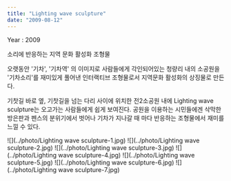 ```yaml
---
title: "Lighting wave sculpture"
date: "2009-08-12"
---
```


Year : 2009

소리에 반응하는 지역 문화 활성화 조형물

오랫동안 '기차', '기차역' 의 이미지로 사람들에게 각인되어있는 청량리 내의 소공원을 '기차소리'를 재미있게 풀어낸 인터랙티브 조형물로서 지역문화 활성화의 상징물로 만든다.

기찻길 바로 옆, 기찻길을 넘는 다리 사이에 위치한 전2소공원 내에 Lighting wave sculpture는 오고가는 사람들에게 쉽게 보여진다. 공원을 이용하는 시민들에겐 삭막한 방은판과 펜스의 분위기에서 벗어나 기차가 지나갈 때 마다 반응하는 조형물에서 재미를 느낄 수 있다.

![](../photo/Lighting wave sculpture-1.jpg)
![](../photo/Lighting wave sculpture-2.jpg)
![](../photo/Lighting wave sculpture-3.jpg)
![](../photo/Lighting wave sculpture-4.jpg)
![](../photo/Lighting wave sculpture-5.jpg)
![](../photo/Lighting wave sculpture-6.jpg)
![](../photo/Lighting wave sculpture-7.jpg)